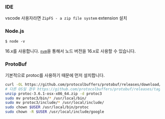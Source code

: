 ### IDE
vscode 사용자라면 `ZipFS - a zip file system` extension 설치

### Node.js
```
$ node -v
```
16.x를 사용합니다. [`nvm`](https://github.com/nvm-sh/nvm)을 통해서 노드 버전을 16.x로 사용할 수 있습니다.

### ProtoBuf

기본적으로 protoc를 사용하기 때문에 먼저 설치합니다.

```bash
curl -OL https://github.com/protocolbuffers/protobuf/releases/download/v3.6.1/protoc-3.6.1-osx-x86_64.zip
# 다른 OS일 경우 https://github.com/protocolbuffers/protobuf/releases/tag/v3.6.1 참고
unzip protoc-3.6.1-osx-x86_64.zip -d protoc3
sudo mv protoc3/bin/* /usr/local/bin/
sudo mv protoc3/include/* /usr/local/include/
sudo chown $USER /usr/local/bin/protoc
sudo chown -R $USER /usr/local/include/google
```
